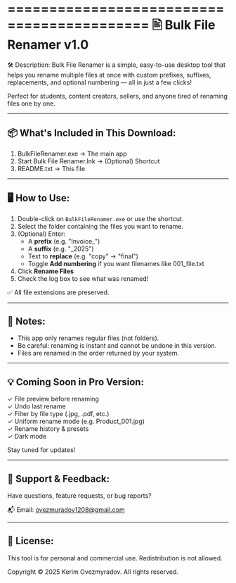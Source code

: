 ===========================================
🖹 Bulk File Renamer v1.0
===========================================

🛠 Description:
Bulk File Renamer is a simple, easy-to-use desktop tool that helps you rename multiple files at once with custom prefixes, suffixes, replacements, and optional numbering — all in just a few clicks!

Perfect for students, content creators, sellers, and anyone tired of renaming files one by one.

-------------------------------------------
📦 What's Included in This Download:
-------------------------------------------
1. BulkFileRenamer.exe         → The main app
2. Start Bulk File Renamer.lnk → (Optional) Shortcut
3. README.txt                  → This file

-------------------------------------------
🖥 How to Use:
-------------------------------------------
1. Double-click on `BulkFileRenamer.exe` or use the shortcut.
2. Select the folder containing the files you want to rename.
3. (Optional) Enter:
   - A **prefix** (e.g. "Invoice_")
   - A **suffix** (e.g. "_2025")
   - Text to **replace** (e.g. "copy" → "final")
   - Toggle **Add numbering** if you want filenames like 001_file.txt
4. Click **Rename Files**
5. Check the log box to see what was renamed!

✅ All file extensions are preserved.

-------------------------------------------
📌 Notes:
-------------------------------------------
- This app only renames regular files (not folders).
- Be careful: renaming is instant and cannot be undone in this version.
- Files are renamed in the order returned by your system.

-------------------------------------------
💡 Coming Soon in Pro Version:
-------------------------------------------
✓ File preview before renaming  
✓ Undo last rename  
✓ Filter by file type (.jpg, .pdf, etc.)  
✓ Uniform rename mode (e.g. Product_001.jpg)  
✓ Rename history & presets  
✓ Dark mode

Stay tuned for updates!

-------------------------------------------
📧 Support & Feedback:
-------------------------------------------
Have questions, feature requests, or bug reports?

📬 Email: ovezmuradov1208@gmail.com

-------------------------------------------
📜 License:
-------------------------------------------
This tool is for personal and commercial use. Redistribution is not allowed.

Copyright © 2025 Kerim Ovezmyradov. All rights reserved.
